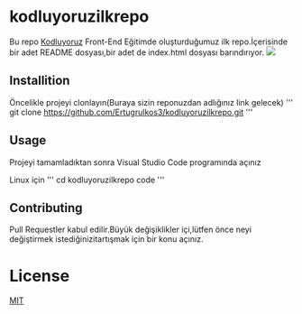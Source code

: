 # kodluyoruzilkrepo
Bu repo [Kodluyoruz](https://kodluyoruz.org) Front-End Eğitimde oluşturduğumuz ilk repo.İçerisinde bir adet README dosyası,bir adet de index.html dosyası barındırıyor.
![](file:///C:/Users/Ertuğrul/Desktop/Adsız.png)
## Installition
Öncelikle projeyi clonlayın(Buraya sizin reponuzdan adlığınız link gelecek)
'''
git clone https://github.com/Ertugrulkos3/kodluyoruzilkrepo.git
'''

## Usage
Projeyi tamamladıktan sonra Visual Studio Code programında açınız 

Linux için 
'''
cd kodluyoruzilkrepo
code
'''

## Contributing 
Pull Requestler kabul edilir.Büyük değişiklikler içi,lütfen önce neyi değiştirmek istediğinizitartışmak için bir konu açınız.

# License
[MIT](https://choosealicense.com/licenses/mit/)

